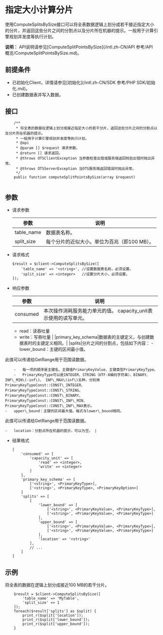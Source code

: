 # 指定大小计算分片

使用ComputeSplitsBySize接口可以将全表数据逻辑上划分成若干接近指定大小的分片，并返回这些分片之间的分割点以及分片所在机器的提示。一般用于计算引擎规划并发度等执行计划。

**说明：** API说明请参见[ComputeSplitPointsBySize](/intl.zh-CN/API 参考/API 概览/ComputeSplitPointsBySize.md)。

## 前提条件

-   已初始化Client，详情请参见[初始化](/intl.zh-CN/SDK 参考/PHP SDK/初始化.md)。
-   已创建数据表并写入数据。

## 接口

```
    /**
     * 将全表的数据在逻辑上划分成接近指定大小的若干分片，返回这些分片之间的分割点以及分片所在机器的提示。
     * 一般用于计算引擎规划并发度等执行计划。
     * @api
     * @param [] $request 请求参数。
     * @return [] 请求返回。
     * @throws OTSClientException 当参数检查出错或服务端返回校验出错时抛出异常。
     * @throws OTSServerException 当OTS服务端返回错误时抛出异常。
     */
    public function computeSplitPointsBySize(array $request)
            
```

## 参数

-   请求参数

    |参数|说明|
    |--|--|
    |table\_name|数据表名称。|
    |split\_size|每个分片的近似大小。单位为百兆（即100 MB）。 |

-   请求格式

    ```
    $result = $client->ComputeSplitsBySize([
        'table_name' => '<string>', //设置数据表名称，必须设置。
        'split_size' => <integer>   //设置分片大小，必须设置。
    ]);     
    ```

-   响应参数

    |参数|说明|
    |--|--|
    |consumed|本次操作消耗服务能力单元的值。 capacity\_unit表示使用的读写单元。

    -   read：读吞吐量
    -   write：写吞吐量 |
    |primary\_key\_schema|数据表的主键定义，与创建数据表时的主键定义相同。|
    |splits|分片之间的分割点，包括如下内容：    -   lower\_bound：主键的区间最小值。

此值可以传递给GetRange用于范围读数据。

        -   每一项的顺序是主键名、主键值PrimaryKeyValue、主键类型PrimaryKeyType。
        -   PrimaryKeyType可以是INTEGER、STRING（UTF-8编码字符串）、BINARY、INF\_MIN\(-inf\)、 INF\_MAX\(inf\)五种，分别用PrimaryKeyTypeConst::CONST\_INTEGER、PrimaryKeyTypeConst::CONST\_STRING、PrimaryKeyTypeConst::CONST\_BINARY、PrimaryKeyTypeConst::CONST\_INF\_MIN、PrimaryKeyTypeConst::CONST\_INF\_MAX表示。
    -   upper\_bound：主键的区间最大值。格式与lower\_bound相同。

此值可以传递给GetRange用于范围读数据。

    -   location：分割点所在机器的提示，可以为空。 |

-   结果格式

    ```
    [
        'consumed' => [
            'capacity_unit' => [
                'read' => <integer>,
                'write' => <integer>
            ]
        ],
        'primary_key_schema' => [
            ['<string>', <PrimaryKeyType>],
            ['<string>', <PrimaryKeyType>, <PrimaryKeyOption>]
        ]
        'splits' => [
            [ 
                'lower_bound' => [
                    ['<string>', <PrimaryKeyValue>, <PrimaryKeyType>],
                    ['<string>', <PrimaryKeyValue>, <PrimaryKeyType>]
                ],
                'upper_bound' => [
                    ['<string>', <PrimaryKeyValue>, <PrimaryKeyType>],
                    ['<string>', <PrimaryKeyValue>, <PrimaryKeyType>]
                ],
                'location' => '<string>'
            ],
            // ...
        ]
    ]           
    ```


## 示例

将全表的数据在逻辑上划分成接近100 MB的若干分片。

```
    $result = $client->ComputeSplitsBySize([
        'table_name' => 'MyTable', 
        'split_size' => 1
    ]);
    foreach($result['splits'] as $split) {
        print_r($split['location']);    
        print_r($split['lower_bound']);    
        print_r($split['upper_bound']);    
    }       
```

